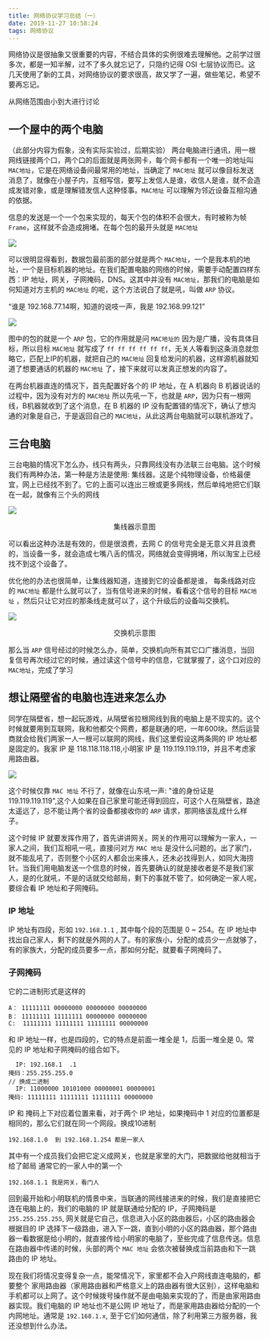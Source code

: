 ```yaml
---
title: 网络协议学习总结（一）
date: 2019-11-27 10:58:24
tags: 网络协议
---
```


网络协议是很抽象又很重要的内容，不结合具体的实例很难去理解他。之前学过很多次，都是一知半解，过不了多久就忘记了，只隐约记得 OSI 七层协议而已。这几天使用了新的工具，对网络协议的要求很高，故又学了一遍，做些笔记，希望不要再忘记。

从网络范围由小到大进行讨论          

## 一个屋中的两个电脑
（此部分内容为假象，没有实际实验过，后期实验）
两台电脑进行通讯，用一根网线链接两个口，两个口的后面就是两张网卡，每个网卡都有一个唯一的地址叫 `MAC地址`，它是在网络设备间最常用的地址，当确定了 `MAC地址` 就可以像目标发送消息了，就像在小屋子内，互相写信，要写上发信人是谁，收信人是谁，就不会造成发错对象，或是理解错发信人这种怪事。`MAC地址` 可以理解为邻近设备互相沟通的依据。

信息的发送是一个一个包来实现的，每天个包的体积不会很大，有时被称为帧 `Frame`，这样就不会造成拥堵。在每个包的最开头就是 `MAC地址`

![](https://static.tt12t.com/frame_sample_for_mac.png)

可以很明显得看到，数据包最前面的部分就是两个 `MAC地址`，一个是我本机的地址，一个是目标机器的地址。在我们配置电脑的网络的时候，需要手动配置四样东西：IP 地址，网关，子网掩码，DNS。这其中并没有 `MAC地址`，那我们的电脑是如何知道对方主机的 `MAC地址` 的呢，这个方法说白了就是吼，叫做 `ARP` 协议。

“谁是 192.168.77.14啊，知道的说吱一声，我是 192.168.99.121”

![](https://static.tt12t.com/zhidao_mac_quan_kao_hong.png)

图中的包的就是一个 `ARP` 包，它的作用就是问 `MAC地址的` 因为是广播，没有具体目标，所以目标 `MAC地址` 就写成了 `ff ff ff ff ff ff`，无关人等看到这条消息就忽略它，匹配上IP的机器，就把自己的 `MAC地址` 回复给发问的机器，这样源机器就知道了想要通话的机器的 `MAC地址` 了，接下来就可以发真正想发的内容了。

在两台机器直连的情况下，首先配置好各个的 IP 地址，在 A 机器向 B 机器说话的过程中，因为没有对方的 `MAC地址` 所以先吼一下，也就是 `ARP`，因为只有一根网线，B机器就收到了这个消息，在 B 机器的 IP 没有配置错的情况下，确认了想沟通的对象是自己，于是返回自己的 `MAC地址`，从此这两台电脑就可以联机游戏了。

## 三台电脑
三台电脑的情况下怎么办，线只有两头，只靠网线没有办法联三台电脑。这个时候我们有两种办法，第一种是方法是使用: 集线器。这是个纯物理设备，价格最便宜，网上已经找不到了。它的上面可以连出三根或更多网线，然后单纯地把它们联在一起，就像有三个头的网线

![](https://static.tt12t.com/hub_web_function_thero.png) 
<center>集线器示意图</center>

可以看出这种办法是有效的，但是很浪费，去网 C 的信号完全是无意义并且浪费的，当设备一多，就会造成七嘴八舌的情况，网络就会变得拥堵，所以淘宝上已经找不到这个设备了。

优化他的办法也很简单，让集线器知道，连接到它的设备都是谁， 每条线路对应的 `MAC地址` 都是什么就可以了，当有信号进来的时候，看看这个信号的目标 `MAC地址` ，然后只让它对应的那条线走就可以了，这个升级后的设备叫交换机。

![](https://static.tt12t.com/switch_function_theres.png)
<center>交换机示意图</center>

那么当 `ARP` 信号经过的时候怎么办，简单，交换机向所有其它口广播消息，当回复信号再次经过它的时候，通过读这个信号中的信息，它就掌握了，这个口对应的 `MAC地址`，完成了学习

## 想让隔壁省的电脑也连进来怎么办

同学在隔壁省，想一起玩游戏，从隔壁省拉根网线到我的电脑上是不现实的。这个时候就要用到互联网，我和他都交个网费，都是联通的吧，一年600块。然后运营商就会给我们两家一人一根可以联网的网线，我们这里假设这两条网的 IP 地址都是固定的。我家 IP 是 118.118.118.118,小明家 IP 是 119.119.119.119，并且不考虑家用路由器。

![](https://static.tt12t.com/jiandan_luyou_qingkuang.png)

这个时候仅靠 `MAC 地址` 不行了，就像在山东吼一声: "谁的身份证是 119.119.119.119",这个人如果在自己家里可能还得到回应，可这个人在隔壁省，路途太遥远了，总不能让两个省的设备都接收你的 `ARP` 请求，那网络该乱成什么样子。

这个时候 IP 就要发挥作用了，首先讲讲网关。网关的作用可以理解为一家人，一家人之间，我们互相吼一吼，直接问对方 `MAC 地址` 是没什么问题的。出了家门，就不能乱吼了，否则整个小区的人都会出来揍人，还未必找得到人，如同大海捞针。当我们用电脑发送一个信息的时候，首先要确认的就是接收者是不是我们家人，是的化就吼，不是的话就交给邮局，剩下的事就不管了。如何确定一家人呢，要综合看 IP 地址和子网掩码。

### IP 地址
IP 地址有四段，形如 `192.168.1.1` , 其中每个段的范围是 0 ~ 254。在 IP 地址中找出自己家人，剩下的就是外网的人了。有的家族小，分配的成员少一点就够了，有的家族大，分配的成员要多一点，那如何分配，就要看子网掩码了。

### 子网掩码
它的二进制形式是这样的
```
A： 11111111 00000000 00000000 00000000
B： 11111111 11111111 00000000 00000000	
C:  11111111 11111111 11111111 00000000
```
和 IP 地址一样，也是四段的，它的特点是前面一堆全是 1，后面一堆全是 0。常见的 IP 地址和子网掩码的组合如下。
```
  IP: 192.168.1  .1
掩码：255.255.255.0
// 换成二进制
  IP: 11000000 10101000 00000001 00000001
掩码: 11111111 11111111 11111111 00000000
```
IP 和 掩码上下对应着位置来看，对于两个 IP 地址，如果掩码中 1 对应的位置都是相同的，那么它们就在同一个网段。换成10进制
```
192.168.1.0  到 192.168.1.254 都是一家人
```
其中有一个成员我们会把它定义成网关，也就是家里的大门，把数据给他就相当于给了邮局
通常它的一家人中的第一个
```
192.168.1.1 我是网关，看门人
```

回到最开始和小明联机的情景中来，当联通的网线接进来的时候，我们是直接把它连在电脑上的，我们的电脑的 IP 就是联通给分配的 IP，子网掩码是 `255.255.255.255`, 网关就是它自己，信息进入小区的路由器后，小区的路由器会根据目的 IP 选择下一级路由，进入下一跳，直到小明的小区的路由器，那个路由器一看数据是给小明的，就直接传给小明家的电脑了，至些完成了信息传送。信息在路由器中传递的时候，头部的两个 `MAC 地址` 会依次被替换成当前路由和下一跳路由的 IP 地址。

现在我们将情况变得复杂一点，能常情况下，家里都不会入户网线直连电脑的，都要整个 
家用路由器（家用路由器和严格意义上的路由器有很大区别），这样电脑和手机都可以上网了。这个时候拨号操作就不是由电脑来实现的了，而是由家用路由器实现。我们电脑的 IP 地址也不是公网 IP 地址了，而是家用路由器给分配的一个内网地址。通常是 `192.168.1.x`, 至于它们如何通信，除了利用第三方服务器，我还没想到什么办法。